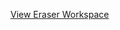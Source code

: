 [View Eraser Workspace](https://app.eraser.io/workspace/JaZSJNTRCZTownt64hEB?origin=share&elements=XiHl83rZ5BIKCy_UrrEn4w)
